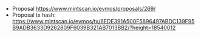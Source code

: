 - Proposal https://www.mintscan.io/evmos/proposals/269/
- Proposal tx hash: https://www.mintscan.io/evmos/tx/6EDE391A500F5896497ABDC139F95B9ADB3633D9262809F6039B321AB7013BB2/?height=18540012
